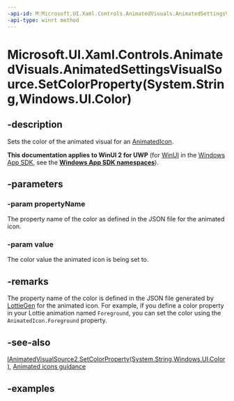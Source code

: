 ```yaml
---
-api-id: M:Microsoft.UI.Xaml.Controls.AnimatedVisuals.AnimatedSettingsVisualSource.SetColorProperty(System.String,Windows.UI.Color)
-api-type: winrt method
---
```


# Microsoft.UI.Xaml.Controls.AnimatedVisuals.AnimatedSettingsVisualSource.SetColorProperty(System.String,Windows.UI.Color)

<!--
public void SetColorProperty (string propertyName, Windows.UI.Color value);
-->

## -description

Sets the color of the animated visual for an [AnimatedIcon](AnimatedIcon.md).

**This documentation applies to WinUI 2 for UWP** (for [WinUI](/windows/apps/winui/winui3/) in the [Windows App SDK](/windows/apps/windows-app-sdk/), see the **[Windows App SDK namespaces](/windows/windows-app-sdk/api/winrt/)**).

## -parameters

### -param propertyName

The property name of the color as defined in the JSON file for the animated icon.

### -param value

The color value the animated icon is being set to.

## -remarks

The property name of the color is defined in the JSON file generated by [LottieGen](/windows/communitytoolkit/animations/lottie-scenarios/getting_started_codegen) for the animated icon. For example, if you define a color property in your Lottie animation named `Foreground`, you can set the color using the `AnimatedIcon.Foreground` property.

## -see-also

[IAnimatedVisualSource2.SetColorProperty(System.String,Windows.UI.Color)](../microsoft.ui.xaml.controls/ianimatedvisualsource2_setcolorproperty_245729801.md), [Animated icons guidance](/windows/apps/design/controls/animated-icon)

## -examples
